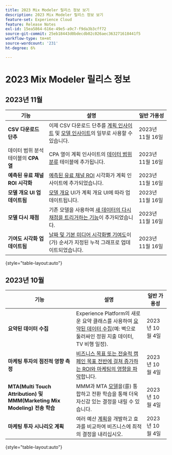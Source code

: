 ```yaml
---
title: 2023 Mix Modeler 릴리스 정보 보기
description: 2023 Mix Modeler 릴리스 정보 보기
feature-set: Experience Cloud
feature: Release Notes
exl-id: 15ea5864-616e-49e5-a9c7-f9da3b3cff72
source-git-commit: 25eb18443d0bdecdb02c026aec363271618441f5
workflow-type: tm+mt
source-wordcount: '231'
ht-degree: 6%

---
```


# 2023 Mix Modeler 릴리스 정보

## 2023년 11월


| 기능 | 설명 | 일반 가용성 |
|---|---|---|
| **CSV 다운로드 단추** | 이제 CSV 다운로드 단추를 [계획 인사이트](../plans/build.md) 및 [모델 인사이트](../models/insights.md#model-insights)의 일부로 사용할 수 있습니다. | 2023년 11월 16일 |
| 데이터 범위 분석 테이블의 **CPA 열** | CPA 열이 계획 인사이트의 [데이터 범위 분류](../plans/build.md) 테이블에 추가됩니다. | 2023년 11월 16일 |
| **예측된 유료 채널 ROI 시각화** | [예측된 유료 채널 ROI](../plans/build.md) 시각화가 계획 인사이트에 추가되었습니다. | 2023년 11월 16일 |
| **모델 개요 UI 업데이트됨** | [모델 개요](../models/overview.md) UI가 계획 개요 UI에 따라 업데이트됩니다. | 2023년 11월 16일 |
| **모델 다시 채점** | 기존 모델을 사용하여 [새 데이터의 다시 채점을 트리거하는 기능](../models/overview.md#re-score)이 추가되었습니다. | 2023년 11월 16일 |
| **기여도 시각화 업데이트됨** | [날짜 및 기본 미디어 시각화별 기여도](../models/insights.md#model-insights)이(가) 순서가 지정된 누적 그래프로 업데이트되었습니다. | 2023년 11월 16일 |

{style="table-layout:auto"}


## 2023년 10월

| 기능 | 설명 | 일반 가용성 |
|---|---|---|
| **요약된 데이터 수집** | Experience Platform의 새로운 요약 클래스를 사용하여 [요약된 데이터 수집](../ingest-data/overview.md)(예: 벽으로 둘러싸인 정원 지출 데이터, TV 비행 일정). | 2023년 10월 4일 |
| **마케팅 투자의 점진적 영향 측정** | [비즈니스 목표 또는 전술적 캠페인 목표 전반에 걸쳐 증가하는 ROI와 마케팅의 영향을 파악](../dashboard/overview.md)합니다. | 2023년 10월 4일 |
| **MTA(Multi Touch Attribution) 및 MMM(Marketing Mix Modeling) 전송 학습** | MMM과 MTA [모델](../models/overview.md)을(를) 통합하고 전환 학습을 통해 더욱 자신감 있는 결정을 내릴 수 있습니다. | 2023년 10월 4일 |
| **마케팅 투자 시나리오 계획** | 여러 예산 [계획](../plans/overview.md)을 개발하고 효과를 비교하여 비즈니스에 최적의 결정을 내리십시오. | 2023년 10월 4일 |

{style="table-layout:auto"}
